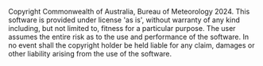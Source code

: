 Copyright Commonwealth of Australia, Bureau of Meteorology 2024.
This software is provided under license 'as is', without warranty
of any kind including, but not limited to, fitness for a particular
purpose. The user assumes the entire risk as to the use and
performance of the software. In no event shall the copyright holder
be held liable for any claim, damages or other liability arising
from the use of the software.
